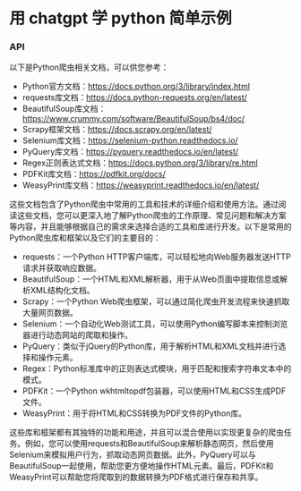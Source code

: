 # 用 chatgpt 学 python 简单示例

### API

以下是Python爬虫相关文档，可以供您参考：

* Python官方文档：https://docs.python.org/3/library/index.html
* requests库文档：https://docs.python-requests.org/en/latest/
* BeautifulSoup库文档：https://www.crummy.com/software/BeautifulSoup/bs4/doc/
* Scrapy框架文档：https://docs.scrapy.org/en/latest/
* Selenium库文档：https://selenium-python.readthedocs.io/
* PyQuery库文档：https://pyquery.readthedocs.io/en/latest/
* Regex正则表达式文档：https://docs.python.org/3/library/re.html
* PDFKit库文档：https://pdfkit.org/docs/
* WeasyPrint库文档：https://weasyprint.readthedocs.io/en/latest/

这些文档包含了Python爬虫中常用的工具和技术的详细介绍和使用方法。通过阅读这些文档，您可以更深入地了解Python爬虫的工作原理、常见问题和解决方案等内容，并且能够根据自己的需求来选择合适的工具和库进行开发。以下是常用的Python爬虫库和框架以及它们的主要目的：

* requests：一个Python HTTP客户端库，可以轻松地向Web服务器发送HTTP请求并获取响应数据。
* BeautifulSoup：一个HTML和XML解析器，用于从Web页面中提取信息或解析XML结构化文档。
* Scrapy：一个Python Web爬虫框架，可以通过简化爬虫开发流程来快速抓取大量网页数据。
* Selenium：一个自动化Web测试工具，可以使用Python编写脚本来控制浏览器进行动态网站的爬取和操作。
* PyQuery：类似于jQuery的Python库，用于解析HTML和XML文档并进行选择和操作元素。
* Regex：Python标准库中的正则表达式模块，用于匹配和搜索字符串文本中的模式。
* PDFKit：一个Python wkhtmltopdf包装器，可以使用HTML和CSS生成PDF文件。
* WeasyPrint：用于将HTML和CSS转换为PDF文件的Python库。

这些库和框架都有其独特的功能和用途，并且可以混合使用以实现更复杂的爬虫任务。例如，您可以使用requests和BeautifulSoup来解析静态网页，然后使用Selenium来模拟用户行为，抓取动态网页数据。此外，PyQuery可以与BeautifulSoup一起使用，帮助您更方便地操作HTML元素。最后，PDFKit和WeasyPrint可以帮助您将爬取到的数据转换为PDF格式进行保存和共享。
